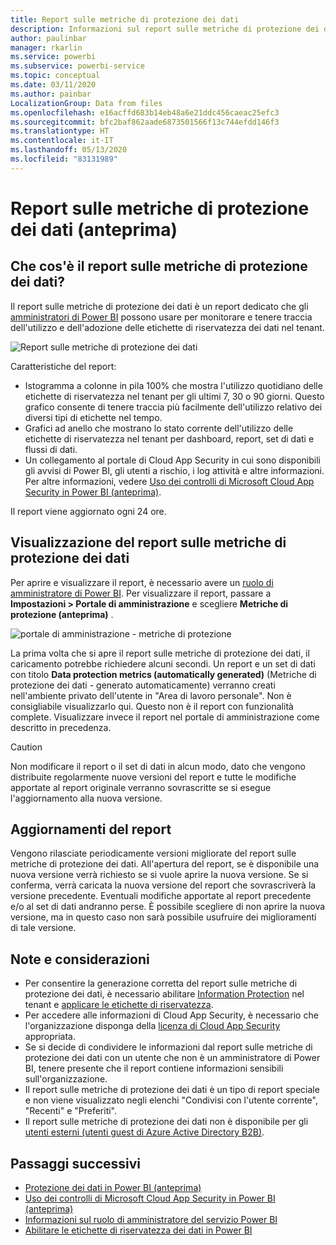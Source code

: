 ```yaml
---
title: Report sulle metriche di protezione dei dati
description: Informazioni sul report sulle metriche di protezione dei dati
author: paulinbar
manager: rkarlin
ms.service: powerbi
ms.subservice: powerbi-service
ms.topic: conceptual
ms.date: 03/11/2020
ms.author: painbar
LocalizationGroup: Data from files
ms.openlocfilehash: e16acffd683b14eb48a6e21ddc456caeac25efc3
ms.sourcegitcommit: bfc2baf862aade6873501566f13c744efdd146f3
ms.translationtype: HT
ms.contentlocale: it-IT
ms.lasthandoff: 05/13/2020
ms.locfileid: "83131989"
---
```

# <a name="data-protection-metrics-report-preview"></a>Report sulle metriche di protezione dei dati (anteprima)

## <a name="what-is-the-data-protection-metrics-report"></a>Che cos'è il report sulle metriche di protezione dei dati?
Il report sulle metriche di protezione dei dati è un report dedicato che gli [amministratori di Power BI](../admin/service-admin-role.md) possono usare per monitorare e tenere traccia dell'utilizzo e dell'adozione delle etichette di riservatezza dei dati nel tenant.

![Report sulle metriche di protezione dei dati](./media/service-security-data-protection-metrics-report/protection-metrics-seven-days-1.png)
 
Caratteristiche del report:
* Istogramma a colonne in pila 100% che mostra l'utilizzo quotidiano delle etichette di riservatezza nel tenant per gli ultimi 7, 30 o 90 giorni. Questo grafico consente di tenere traccia più facilmente dell'utilizzo relativo dei diversi tipi di etichette nel tempo.
* Grafici ad anello che mostrano lo stato corrente dell'utilizzo delle etichette di riservatezza nel tenant per dashboard, report, set di dati e flussi di dati.
* Un collegamento al portale di Cloud App Security in cui sono disponibili gli avvisi di Power BI, gli utenti a rischio, i log attività e altre informazioni. Per altre informazioni, vedere [Uso dei controlli di Microsoft Cloud App Security in Power BI (anteprima)](./service-security-using-microsoft-cloud-app-security-controls.md).

Il report viene aggiornato ogni 24 ore.

## <a name="viewing-the-data-protection-metrics-report"></a>Visualizzazione del report sulle metriche di protezione dei dati

Per aprire e visualizzare il report, è necessario avere un [ruolo di amministratore di Power BI](../admin/service-admin-role.md).
Per visualizzare il report, passare a **Impostazioni > Portale di amministrazione** e scegliere **Metriche di protezione (anteprima)** .

![portale di amministrazione - metriche di protezione](./media/service-security-data-protection-metrics-report/protection-metrics-admin-portal.png)
 
 
La prima volta che si apre il report sulle metriche di protezione dei dati, il caricamento potrebbe richiedere alcuni secondi. Un report e un set di dati con titolo **Data protection metrics (automatically generated)** (Metriche di protezione dei dati - generato automaticamente) verranno creati nell'ambiente privato dell'utente in "Area di lavoro personale". Non è consigliabile visualizzarlo qui. Questo non è il report con funzionalità complete. Visualizzare invece il report nel portale di amministrazione come descritto in precedenza.

> [!CAUTION]
> Non modificare il report o il set di dati in alcun modo, dato che vengono distribuite regolarmente nuove versioni del report e tutte le modifiche apportate al report originale verranno sovrascritte se si esegue l'aggiornamento alla nuova versione.

## <a name="report-updates"></a>Aggiornamenti del report

Vengono rilasciate periodicamente versioni migliorate del report sulle metriche di protezione dei dati. All'apertura del report, se è disponibile una nuova versione verrà richiesto se si vuole aprire la nuova versione. Se si conferma, verrà caricata la nuova versione del report che sovrascriverà la versione precedente. Eventuali modifiche apportate al report precedente e/o al set di dati andranno perse. È possibile scegliere di non aprire la nuova versione, ma in questo caso non sarà possibile usufruire dei miglioramenti di tale versione. 
## <a name="notes-and-considerations"></a>Note e considerazioni
* Per consentire la generazione corretta del report sulle metriche di protezione dei dati, è necessario abilitare [Information Protection](./service-security-enable-data-sensitivity-labels.md) nel tenant e [applicare le etichette di riservatezza](../collaborate-share/service-security-apply-data-sensitivity-labels.md). 
* Per accedere alle informazioni di Cloud App Security, è necessario che l'organizzazione disponga della [licenza di Cloud App Security](https://docs.microsoft.com/power-bi/admin/service-security-using-microsoft-cloud-app-security-controls#microsoft-cloud-app-security-licensing) appropriata.
* Se si decide di condividere le informazioni dal report sulle metriche di protezione dei dati con un utente che non è un amministratore di Power BI, tenere presente che il report contiene informazioni sensibili sull'organizzazione.
* Il report sulle metriche di protezione dei dati è un tipo di report speciale e non viene visualizzato negli elenchi "Condivisi con l'utente corrente", "Recenti" e "Preferiti".
* Il report sulle metriche di protezione dei dati non è disponibile per gli [utenti esterni (utenti guest di Azure Active Directory B2B)](../admin/service-admin-azure-ad-b2b.md).
## <a name="next-steps"></a>Passaggi successivi
* [Protezione dei dati in Power BI (anteprima)](./service-security-data-protection-overview.md)
* [Uso dei controlli di Microsoft Cloud App Security in Power BI (anteprima)](./service-security-using-microsoft-cloud-app-security-controls.md)
* [Informazioni sul ruolo di amministratore del servizio Power BI](../admin/service-admin-role.md)
* [Abilitare le etichette di riservatezza dei dati in Power BI](./service-security-enable-data-sensitivity-labels.md)
